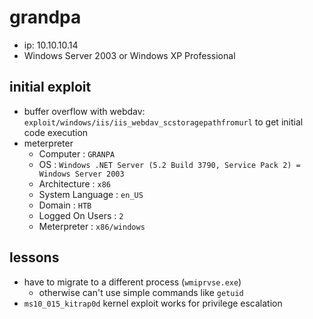 # grandpa

- ip: 10.10.10.14
- Windows Server 2003 or Windows XP Professional

## initial exploit
- buffer overflow with webdav: `exploit/windows/iis/iis_webdav_scstoragepathfromurl` to get initial code execution
- meterpreter
  - Computer        : `GRANPA`
  - OS              : `Windows .NET Server (5.2 Build 3790, Service Pack 2) = Windows Server 2003`
  - Architecture    : `x86`
  - System Language : `en_US`
  - Domain          : `HTB`
  - Logged On Users : `2`
  - Meterpreter     : `x86/windows`

## lessons
- have to migrate to a different process (`wmiprvse.exe`)
  - otherwise can't use simple commands like `getuid`
- `ms10_015_kitrap0d` kernel exploit works for privilege escalation
